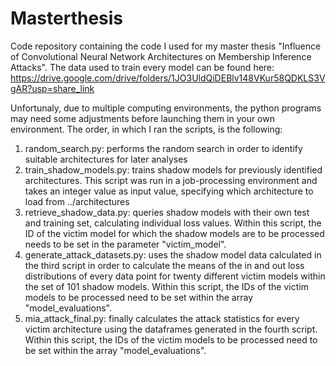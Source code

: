 # Masterthesis
Code repository containing the code I used for my master thesis "Influence of Convolutional Neural Network Architectures on Membership Inference Attacks".
The data used to train every model can be found here: https://drive.google.com/drive/folders/1JO3UldQiDEBlv148VKur58QDKLS3VgAR?usp=share_link

Unfortunaly, due to multiple computing environments, the python programs may need some adjustments before launching them in your own environment. The order, in which I ran the scripts, is the following:
1. random_search.py: performs the random search in order to identify suitable architectures for later analyses
2. train_shadow_models.py: trains shadow models for previously identified architectures. This script was run in a job-processing environment and takes an integer value as input value, specifying which architecture to load from ../architectures
3. retrieve_shadow_data.py: queries shadow models with their own test and training set, calculating individual loss values. Within this script, the ID of the victim model for which the shadow models are to be processed needs to be set in the parameter "victim_model".
4. generate_attack_datasets.py: uses the shadow model data calculated in the third script in order to calculate the means of the in and out loss distributions of every data point for twenty different victim models within the set of 101 shadow models. Within this script, the IDs of the victim models to be processed need to be set within the array "model_evaluations".
5. mia_attack_final.py: finally calculates the attack statistics for every victim architecture using the dataframes generated in the fourth script. Within this script, the IDs of the victim models to be processed need to be set within the array "model_evaluations".

